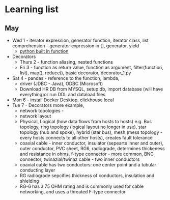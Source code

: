 # Learning list

## May 
- Wed 1 - iterator expression, generator function, iterator class, list comprehension - generator expression in [], generator, yield 
    - [python built in function](https://docs.python.org/3/library/functions.html#next)
- Decorators
    - Thurs 2 - function aliasing, nested functions
    - Fri 3 - function as return value, function as argument, filter(function, list), map(), reduce(), basic decorator, decorator_1.py
- Sat 4 - pandas - reference to the function, lambda, 
    - driver (JDBC - Java), ODBC (Microsoft)
    - Download HR DB from MYSQL, setup db, import database (will have everything)or run DDL and dataload files 
- Mon 6 - install Docker Desktop, clickhouse local
- Tue 7 - Decorators more example, 
    - network topologies - 
    - network layout
    - Physical, Logical (how data flows from hosts to hosts) e.g. Bus topology, ring topology (logical layout no longer in use), star topology (hub and spoke), hybrid (star bus), mesh (mess topology - every hosts connects to all other hosts), creates fault tolerance
    - coaxial cable - inner conductor, insulator (sepearte inner and outer), outer conductor, PVC sheet, RG6, radiograde, determines thickeness and resistance in ohms, f-type connector - more common, BNC connector, twinazial/twinaz cable - two inner conductors
    - coaxial cable has two conductors: one center point and a tubular conducting layer
    - RG radiograde sepcifies thickness of conductors, insulation and shielding
    - RG-6 has a 75 OHM rating and is commonly used for cable networking, and uses a threated F-type connector
  